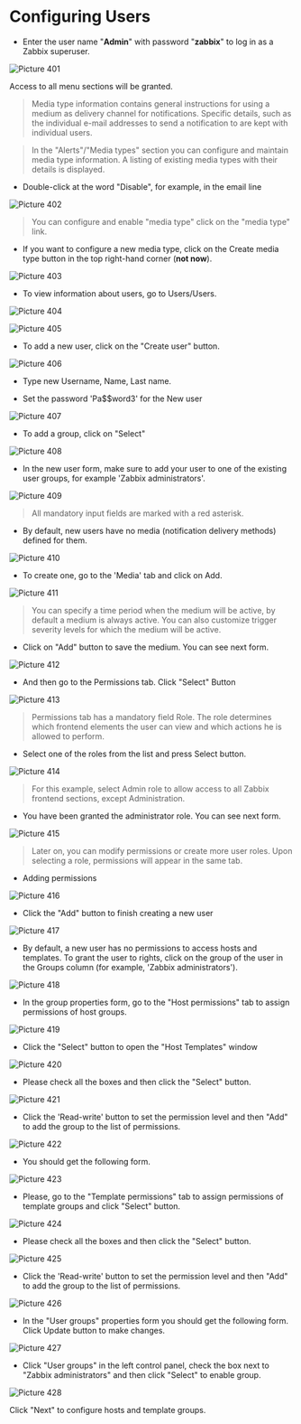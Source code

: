 # Configuring Users


* Enter the user name "**Admin**" with password "**zabbix**" to log in as a Zabbix superuser.

![Picture 401](./zabbixSignin.png)

Access to all menu sections will be granted.

> Media type information contains general instructions for using a medium as delivery channel for notifications.
  Specific details, such as the individual e-mail addresses to send a notification to are kept with individual users.

> In the "Alerts"/"Media types" section you can configure and maintain media type information.
  A listing of existing media types with their details is displayed.

* Double-click at the word "Disable", for example, in the email line

![Picture 402](./alertsMediaTypes.png)

> You can configure and enable "media type" click on the "media type" link.

* If you want to configure a new media type, click on the Create media type button in the top right-hand corner (**not now**).

![Picture 403](./createMediaType.png)


* To view information about users, go to Users/Users.

![Picture 404](./menuUsers.png)

![Picture 405](./listUsers.png)


* To add a new user, click on the "Create user" button.

![Picture 406](./createUser.png)

* Type new Username, Name, Last name.

* Set the password 'Pa$$word3' for the New user

![Picture 407](./createUserForm.png)

* To add a group, click on "Select"

![Picture 408](./selectGroup.png)

* In the new user form, make sure to add your user to one of the existing user groups, for example 'Zabbix administrators'.

![Picture 409](./zabbixAdministrators.png)

> All mandatory input fields are marked with a red asterisk.

* By default, new users have no media (notification delivery methods) defined for them.

![Picture 410](./mediaTab.png)

* To create one, go to the 'Media' tab and click on Add.

![Picture 411](./addMedia.png)

> You can specify a time period when the medium will be active, by default a medium is always active.
  You can also customize trigger severity levels for which the medium will be active.

* Click on "Add" button to save the medium. You can see next form.

![Picture 412](./mediaEmail.png)

* And then go to the Permissions tab. Click "Select" Button

![Picture 413](./userPermissions.png)

> Permissions tab has a mandatory field Role.
  The role determines which frontend elements the user can view and which actions he is allowed to perform.

* Select one of the roles from the list and press Select button.

![Picture 414](./userRoles.png)

> For this example, select Admin role to allow access to all Zabbix frontend sections, except Administration.

* You have been granted the administrator role. You can see next form.

![Picture 415](./adminRole.png)


> Later on, you can modify permissions or create more user roles.
  Upon selecting a role, permissions will appear in the same tab.

* Adding permissions

![Picture 416](./tabPermission.png)

* Click the "Add" button to finish creating a new user

![Picture 417](./createUserFinish.png)


* By default, a new user has no permissions to access hosts and templates.
  To grant the user to rights, click on the group of the user in the Groups column (for example, 'Zabbix administrators').

![Picture 418](./groupsColumn.png)

* In the group properties form, go to the "Host permissions" tab to assign permissions of host groups.

![Picture 419](./hostPermissions.png)

* Click the "Select" button to open the "Host Templates" window

![Picture 420](./hostPermissionsSelect.png)

* Please check all the boxes and then click the "Select" button.

![Picture 421](./hostGroups.png)

* Click the 'Read-write' button to set the permission level and then "Add" to add the group to the list of permissions.

![Picture 422](./updatePermissions.png)

* You should get the following form.

![Picture 423](./permissionsReadWrite.png)

* Please, go to the "Template permissions" tab to assign permissions of template groups and click "Select" button.

![Picture 424](./templatePermissions.png)

* Please check all the boxes and then click the "Select" button.

![Picture 425](./templateGroups.png)

* Click the 'Read-write' button to set the permission level and then "Add" to add the group to the list of permissions.

![Picture 426](./updateTemplate.png)

* In the "User groups" properties form you should get the following form. Click Update button to make changes.

![Picture 427](./templateReadWrite.png)


* Click "User groups" in the left control panel, check the box next to "Zabbix administrators" and then click "Select" to enable group.

![Picture 428](./enableUserGroups.png)


Click "Next" to configure hosts and template groups.

<br/>
